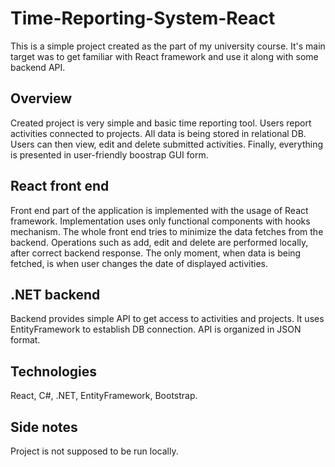 # Time-Reporting-System-React

This is a simple project created as the part of my university course. It's main target was to get familiar with React framework and use it along with some backend API. 

## Overview

Created project is very simple and basic time reporting tool. Users report activities connected to projects. All data is being stored in relational DB.
Users can then view, edit and delete submitted activities. Finally, everything is presented in user-friendly boostrap GUI form.

## React front end

Front end part of the application is implemented with the usage of React framework. Implementation uses only functional components with hooks mechanism. 
The whole front end tries to minimize the data fetches from the backend. Operations such as add, edit and delete are performed locally, after 
correct backend response. The only moment, when data is being fetched, is when user changes the date of displayed activities.

## .NET backend

Backend provides simple API to get access to activities and projects. It uses EntityFramework to establish DB connection. API is organized in JSON format.

## Technologies

React, C#, .NET, EntityFramework, Bootstrap.

## Side notes

Project is not supposed to be run locally.

